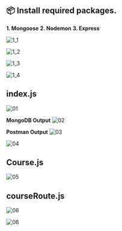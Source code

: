 ## 📦 Install required packages.

**1. Mongoose**
**2. Nodemon**
**3. Express**

![1_1](https://github.com/user-attachments/assets/50a9c82e-366f-489e-9d5e-58aac594a55c)

![1_2](https://github.com/user-attachments/assets/5ab23257-2387-4126-8ca9-e704bf2fe818)

![1_3](https://github.com/user-attachments/assets/0360e2ef-e79c-4990-aaa2-e7f6366c56f6)

![1_4](https://github.com/user-attachments/assets/01e38842-a1b1-4238-be8a-6b886a2cfcea)

## index.js

![01](https://github.com/user-attachments/assets/75a2030f-7155-4bcb-9140-80302b77ed58)

**MongoDB Output**
![02](https://github.com/user-attachments/assets/0e5e39aa-db0a-4edb-ad59-de8d78721700)

**Postman Output**
![03](https://github.com/user-attachments/assets/769afbb1-5424-4c9b-a482-ade930b04e0e)

![04](https://github.com/user-attachments/assets/7d769f16-b00f-4067-8ef3-8e60257a4742)

## Course.js
![05](https://github.com/user-attachments/assets/ad003c53-0102-477e-8c3b-7678cca5b01a)

## courseRoute.js
![06](https://github.com/user-attachments/assets/79c5bc8b-1120-4ade-9352-d9dd3d79c565)


![06](https://github.com/user-attachments/assets/fb544d42-9553-4b16-9da2-0aa4dbf0752b)
